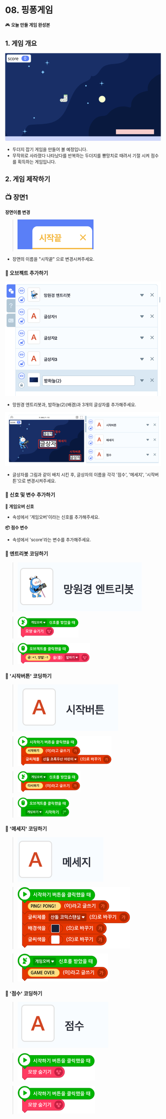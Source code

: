 # 08. 핑퐁게임

🎮  **오늘 만들 게임 완성본**   
[]() 

## 1. 게임 개요
![](/img/08_핑퐁게임/8_8.png)

- 두더지 잡기 게임을 만들어 볼 예정입니다. 
- 무작위로 사라졌다 나타났다를 반복하는 두더지를 뿅망치로 때려서 기절 시켜 점수를 획득하는 게임입니다.

## 2. 게임 제작하기

## 📺 장면1

**장면이름 변경**

> ![](/img/08_핑퐁게임/8_22.png)

- 장면의 이름을 "시작끝" 으로 변경시켜주세요. 

### 🧩 오브젝트 추가하기

![](/img/08_핑퐁게임/8_23.png)

- 망원경 엔트리봇과, 밤하늘(2)(배경)과 3개의 글상자를 추가해주세요. 


![](/img/08_핑퐁게임/8_24.png)

- 글상자를 그림과 같이 배치 시킨 후, 글상자의 이름을 각각 '점수', '메세지', '시작버튼'으로 변경시켜주세요. 


### 🧩 신호 및 변수 추가하기 

**🛜 게임오버 신호**
- 속성에서 '게임오버'이라는 신호를 추가해주세요.

**📦 점수 변수**
- 속성에서 'score'라는 변수를 추가해주세요. 



### 🧩 엔트리봇 코딩하기

> ![](/img/08_핑퐁게임/엔트리.png)

> ![](/img/08_핑퐁게임/8_28.png)

> ![](/img/08_핑퐁게임/8_29.png)


### 🧩 '시작버튼' 코딩하기

> ![](/img/08_핑퐁게임/시작버튼.png)

> ![](/img/08_핑퐁게임/8_25.png)

> ![](/img/08_핑퐁게임/8_26.png)

> ![](/img/08_핑퐁게임/8_27.png)

### 🧩 '메세지' 코딩하기

> ![](/img/08_핑퐁게임/메세지.png)

> ![](/img/08_핑퐁게임/8_30.png)

> ![](/img/08_핑퐁게임/8_31.png)


### 🧩 '점수' 코딩하기

> ![](/img/08_핑퐁게임/점수.png)


> ![](/img/08_핑퐁게임/8_32.png)


> ![](/img/08_핑퐁게임/8_32.png)

